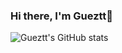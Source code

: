 ### Hi there, I'm Gueztt👋

![Gueztt's GitHub stats](https://github-readme-stats.vercel.app/api?username=Gueztt&count_private=true&show_icons=true&theme=tokyonight&bg_color=00000000&include_all_commits=true) 

<!--
**Gueztt/Gueztt** is a ✨ _special_ ✨ repository because its `README.md` (this file) appears on your GitHub profile.

Here are some ideas to get you started:

- 🔭 I’m currently working on ...
- 🌱 I’m currently learning ...
- 👯 I’m looking to collaborate on ...
- 🤔 I’m looking for help with ...
- 💬 Ask me about ...
- 📫 How to reach me: ...
- 😄 Pronouns: ...
- ⚡ Fun fact: ...
-->
